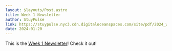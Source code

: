 ```yaml
---
layout: $layouts/Post.astro
title: Week 1 Newsletter
author: StuyPulse
link: https://stuypulse.nyc3.cdn.digitaloceanspaces.com/site/pdf/2024_week1.pdf
date: 2024-01-20
---
```


This is the [Week 1 Newsletter](https://stuypulse.nyc3.cdn.digitaloceanspaces.com/site/pdf/2024_week1.pdf)! Check it out!
